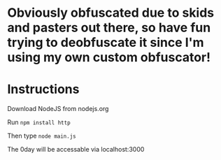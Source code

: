 # Obviously obfuscated due to skids and pasters out there, so have fun trying to deobfuscate it since I'm using my own custom obfuscator!

# Instructions
Download NodeJS from nodejs.org

Run ```npm install http```

Then type ```node main.js```

The 0day will be accessable via localhost:3000
